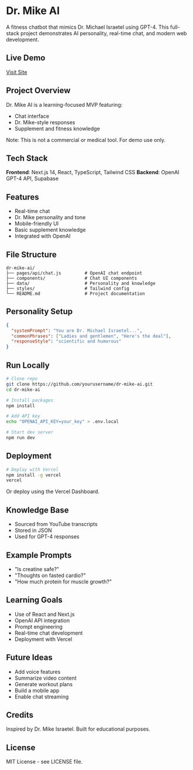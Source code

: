 # Dr. Mike AI

A fitness chatbot that mimics Dr. Michael Israetel using GPT-4. This full-stack project demonstrates AI personality, real-time chat, and modern web development.

## Live Demo

[Visit Site](https://your-domain.com)

## Project Overview

Dr. Mike AI is a learning-focused MVP featuring:

* Chat interface
* Dr. Mike-style responses
* Supplement and fitness knowledge

Note: This is not a commercial or medical tool. For demo use only.

## Tech Stack

**Frontend**: Next.js 14, React, TypeScript, Tailwind CSS
**Backend**: OpenAI GPT-4 API, Supabase 


## Features

* Real-time chat
* Dr. Mike personality and tone
* Mobile-friendly UI
* Basic supplement knowledge
* Integrated with OpenAI

## File Structure

```
dr-mike-ai/
├── pages/api/chat.js         # OpenAI chat endpoint
├── components/               # Chat UI components
├── data/                     # Personality and knowledge
├── styles/                   # Tailwind config
└── README.md                 # Project documentation
```

## Personality Setup

```json
{
  "systemPrompt": "You are Dr. Michael Israetel...",
  "commonPhrases": ["Ladies and gentlemen", "Here's the deal"],
  "responseStyle": "scientific and humorous"
}
```

## Run Locally

```bash
# Clone repo
git clone https://github.com/yourusername/dr-mike-ai.git
cd dr-mike-ai

# Install packages
npm install

# Add API key
echo "OPENAI_API_KEY=your_key" > .env.local

# Start dev server
npm run dev
```

## Deployment

```bash
# Deploy with Vercel
npm install -g vercel
vercel
```

Or deploy using the Vercel Dashboard.

## Knowledge Base

* Sourced from YouTube transcripts
* Stored in JSON
* Used for GPT-4 responses

## Example Prompts

* "Is creatine safe?"
* "Thoughts on fasted cardio?"
* "How much protein for muscle growth?"

## Learning Goals

* Use of React and Next.js
* OpenAI API integration
* Prompt engineering
* Real-time chat development
* Deployment with Vercel

## Future Ideas

* Add voice features
* Summarize video content
* Generate workout plans
* Build a mobile app
* Enable chat streaming

## Credits

Inspired by Dr. Mike Israetel. Built for educational purposes.

## License

MIT License - see LICENSE file.
